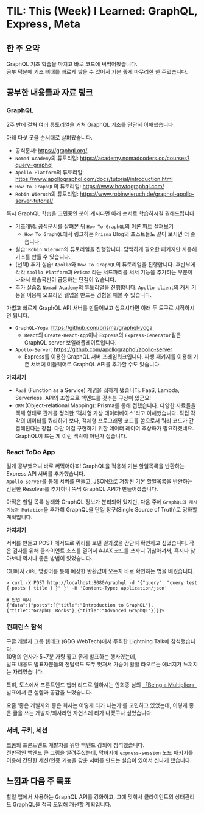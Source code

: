 # TIL: This (Week) I Learned: GraphQL, Express, Meta

## 한 주 요약

GraphQL 기초 학습을 마치고 바로 코드에 써먹어봤습니다.  
공부 덕분에 기초 뼈대를 빠르게 쌓을 수 있어서 기분 좋게 마무리한 한 주였습니다.

## 공부한 내용들과 자료 링크

### GraphQL

2주 반에 걸쳐 여러 튜토리얼을 거쳐 GraphQL 기초를 단단히 이해했습니다.

아래 다섯 곳을 순서대로 살펴봤습니다.

- 공식문서: https://graphql.org/
- `Nomad Academy`의 튜토리얼: https://academy.nomadcoders.co/courses?query=graphql
- `Apollo Platform`의 튜토리얼: https://www.apollographql.com/docs/tutorial/introduction.html
- `How to GraphQL`의 튜토리얼: https://www.howtographql.com/
- `Robin Wieruch`의 튜토리얼: https://www.robinwieruch.de/graphql-apollo-server-tutorial/

혹시 GraphQL 학습을 고민중인 분이 계시다면 아래 순서로 학습하시길 권해드립니다.

- 기초개념: 공식문서를 살펴본 뒤 `How To GraphQL`의 이론 파트 살펴보기
  - `How To GraphQL`에서 링크하는 `Prisma` Blog의 프스트들도 같이 보시면 더 좋습니다.
- 실습: `Robin Wieruch`의 튜토리얼을 진행합니다. 담백하게 필요한 패키지만 사용해 기초를 만들 수 있습니다.
- (선택) 추가 실습: `Apollo`와 `How To GraphQL`의 튜토리얼을 진행합니다. 후반부에 각각 `Apollo Platform`과 `Prisma` 라는 서드파티를 써서 기능을 추가하는 부분이 나와서 학습곡선이 급등하는 단점이 있습니다.
- 추가 실습2: `Nomad Academy`의 튜토리얼을 진행합니다. `Apollo client`의 캐시 기능을 이용해 오프라인 웹앱을 만드는 경험을 해볼 수 있습니다.

가볍고 빠르게 GraphQL API 서버를 만들어보고 싶으시다면 아래 두 도구로 시작하시면 됩니다.

- `GraphQL-Yoga`: https://github.com/prisma/graphql-yoga
  - `React`의 `Create-React-App`이나 `Express`의 `Express-Generator`같은 GraphQL server 보일러플레이트입니다.
- `Apollo-Server`: https://github.com/apollographql/apollo-server
  - Express를 이용한 GraphQL 서버 프레임워크입니다. 파생 패키지를 이용해 기존 서버에 미들웨어로 GraphQL API를 추가할 수도 있습니다.

**가지치기**

- `FaaS` (Function as a Service) 개념을 접하게 됐습니다. FaaS, Lambda, Serverless. API의 조합으로 백엔드를 갖추는 구상이 있군요!
- `ORM` (Object-relational Mapping): Prisma를 통해 접했습니다. 다양한 자료들을 객체 형태로 관계를 정의한 '객체형 가상 데이터베이스'라고 이해했습니다. 직접 각각의 데이터를 쿼리하기 보다, 객체형 프로그래밍 코드를 씀으로서 쿼리 코드가 간결해진다는 장점. 다만 이걸 구현하기 위한 데이터 레이어 추상화가 필요하겠네요. GraphQL이 뜨는 게 이런 맥락이 아닌가 싶습니다.

### React ToDo App

길게 공부했으니 바로 써먹어야죠! GraphQL을 적용해 기본 할일목록을 반환하는 Express API 서버를 추가했습니다.  
`Apollo-Server`를 통해 서버를 만들고, JSON으로 저장된 기본 할일목록을 반환하는 간단한 Resolver를 추가하니 뚝딱 GraphQL API가 만들어졌습니다.

아직은 할일 목록 상태와 GraphQL 정보가 분리되어 있지만, 다음 주에 `GraphQL의 캐시 기능과 Mutation`을 추가해 GraphQL을 단일 창구(Single Source of Truth)로 강화할 계획입니다.

**가지치기**

서버를 만들고 POST 메서드로 쿼리를 보낸 결과값을 간단히 확인하고 싶었습니다. 작은 검사를 위해 클라이언트 소스를 열어서 AJAX 코드를 쓰자니 귀찮아져서, 혹시나 찾아보니 역시나 좋은 방법이 있었습니다.

CLI에서 `cURL` 명령어를 통해 예상한 반환값이 오는지 바로 확인하는 법을 배웠습니다.

```shell
> curl -X POST http://localhost:8080/graphql -d '{"query": "query test { posts { title } }" }' -H 'Content-Type: application/json'

# 답변 예시
{"data":{"posts":[{"title":"Introduction to GraphQL"},{"title":"GraphQL Rocks"},{"title":"Advanced GraphQL"}]}}%
```

### 컨퍼런스 참석

구글 개발자 그룹 웹테크 (GDG WebTech)에서 주최한 Lightning Talk에 참석했습니다.  
10명의 연사가 5~7분 가량 짧고 굵게 발표하는 행사였는데,  
발표 내용도 발표자분들의 전달력도 모두 멋져서 가슴이 활활 타오르는 에너지가 느껴지는 자리였습니다.

특히, 토스에서 프론트엔드 챕터 리드로 일하시는 안희종 님의 [「Being a Multiplier」](https://ahnheejong.name/articles/being-a-multiplier/?fbclid=IwAR2rYAIDMBedy1p0jpGnmISh63rhtxPTPvnQ3mhewALFT1DljNlYbqPB2dg) 발표에서 큰 설렘과 공감을 느꼈습니다.

요즘 ‘좋은 개발자와 좋은 회사는 어떻게 티가 나는가’를 고민하고 있었는데, 이렇게 좋은 글을 쓰는 개발자/회사라면 자연스레 티가 나겠구나 싶었습니다.

### 서버, 쿠키, 세션

[크롱](https://github.com/nigashow)의 프론트엔드 개발자를 위한 백엔드 강의에 참석했습니다.  
전반적인 백엔드 큰 그림을 알려주셨는데, 막바지에 `express-session` 노드 패키지를 이용해 간단한 세션/인증 기능을 갖춘 서버를 만드는 실습이 있어서 신나게 했습니다.

## 느낌과 다음 주 목표

할일 앱에서 사용하는 GraphQL API를 강화하고, 그에 맞춰서 클라이언트의 상태관리도 GraphQL을 적극 도입해 개선할 계획입니다.
